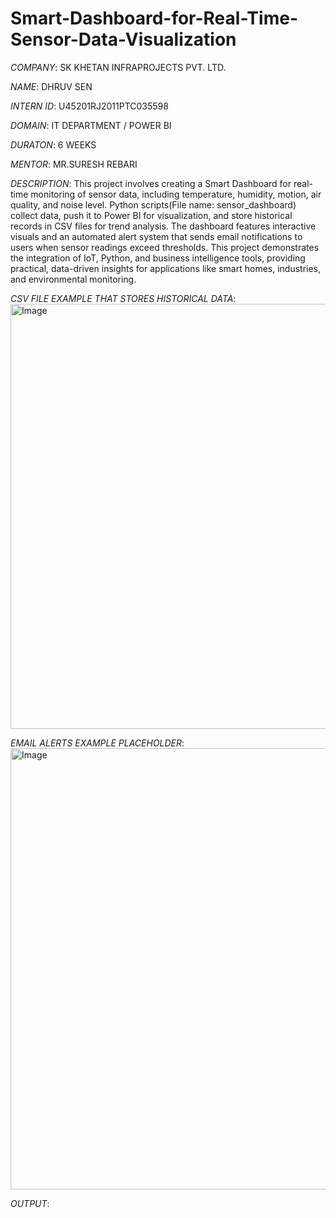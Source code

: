 # Smart-Dashboard-for-Real-Time-Sensor-Data-Visualization
*COMPANY*: SK KHETAN INFRAPROJECTS PVT. LTD.

*NAME*: DHRUV SEN

*INTERN ID*: U45201RJ2011PTC035598

*DOMAIN*: IT DEPARTMENT / POWER BI 

*DURATON*: 6 WEEKS

*MENTOR*: MR.SURESH REBARI

*DESCRIPTION*: This project involves creating a Smart Dashboard for real-time monitoring of sensor data, including temperature, humidity, motion, air quality, and noise level. Python scripts(File name: sensor_dashboard) collect data, push it to Power BI for visualization, and store historical records in CSV files for trend analysis. The dashboard features interactive visuals and an automated alert system that sends email notifications to users when sensor readings exceed thresholds. This project demonstrates the integration of IoT, Python, and business intelligence tools, providing practical, data-driven insights for applications like smart homes, industries, and environmental monitoring.


*CSV FILE EXAMPLE THAT STORES HISTORICAL DATA*: <img width="1436" height="680" alt="Image" src="https://github.com/user-attachments/assets/f8fcc1bb-b729-4d96-9890-594ae9d9af7f" />


*EMAIL ALERTS EXAMPLE PLACEHOLDER*: <img width="1626" height="706" alt="Image" src="https://github.com/user-attachments/assets/b23d4396-db96-4f75-ad90-bc7c09312e40" />


*OUTPUT*: 
